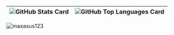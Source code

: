 | ![GitHub Stats Card] | ![GitHub Top Languages Card] |
| -------------------- | ---------------------------- |


[GitHub Stats Card]: https://github-readme-stats.vercel.app/api?username=maxasus123&count_private=true&theme=vue&show_icons=true&hide_border=true
[GitHub Top Languages Card]: https://github-readme-stats.vercel.app/api/top-langs/?username=maxasus123&layout=compact&theme=vue&hide_border=true

<p align="left"> <img src="https://komarev.com/ghpvc/?username=maxasus123&label=Profile%20views&color=0e75b6&style=flat" alt="maxasus123" /> </p>
<!--
**maxasus123/maxasus123** is a ✨ _special_ ✨ repository because its `README.md` (this file) appears on your GitHub profile.

Here are some ideas to get you started:

- 🔭 I’m currently working on ...
- 🌱 I’m currently learning ...
- 👯 I’m looking to collaborate on ...
- 🤔 I’m looking for help with ...
- 💬 Ask me about ...
- 📫 How to reach me: ...
- 😄 Pronouns: ...
- ⚡ Fun fact: ...
-->
